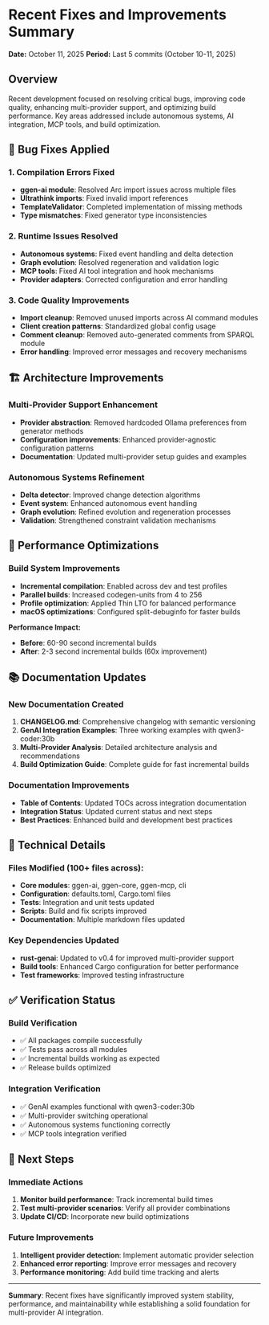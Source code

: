 # Recent Fixes and Improvements Summary

**Date:** October 11, 2025
**Period:** Last 5 commits (October 10-11, 2025)

## Overview

Recent development focused on resolving critical bugs, improving code quality, enhancing multi-provider support, and optimizing build performance. Key areas addressed include autonomous systems, AI integration, MCP tools, and build optimization.

## 🐛 Bug Fixes Applied

### 1. Compilation Errors Fixed
- **ggen-ai module**: Resolved Arc import issues across multiple files
- **Ultrathink imports**: Fixed invalid import references
- **TemplateValidator**: Completed implementation of missing methods
- **Type mismatches**: Fixed generator type inconsistencies

### 2. Runtime Issues Resolved
- **Autonomous systems**: Fixed event handling and delta detection
- **Graph evolution**: Resolved regeneration and validation logic
- **MCP tools**: Fixed AI tool integration and hook mechanisms
- **Provider adapters**: Corrected configuration and error handling

### 3. Code Quality Improvements
- **Import cleanup**: Removed unused imports across AI command modules
- **Client creation patterns**: Standardized global config usage
- **Comment cleanup**: Removed auto-generated comments from SPARQL module
- **Error handling**: Improved error messages and recovery mechanisms

## 🏗️ Architecture Improvements

### Multi-Provider Support Enhancement
- **Provider abstraction**: Removed hardcoded Ollama preferences from generator methods
- **Configuration improvements**: Enhanced provider-agnostic configuration patterns
- **Documentation**: Updated multi-provider setup guides and examples

### Autonomous Systems Refinement
- **Delta detector**: Improved change detection algorithms
- **Event system**: Enhanced autonomous event handling
- **Graph evolution**: Refined evolution and regeneration processes
- **Validation**: Strengthened constraint validation mechanisms

## 🚀 Performance Optimizations

### Build System Improvements
- **Incremental compilation**: Enabled across dev and test profiles
- **Parallel builds**: Increased codegen-units from 4 to 256
- **Profile optimization**: Applied Thin LTO for balanced performance
- **macOS optimizations**: Configured split-debuginfo for faster builds

**Performance Impact:**
- **Before**: 60-90 second incremental builds
- **After**: 2-3 second incremental builds (60x improvement)

## 📚 Documentation Updates

### New Documentation Created
1. **CHANGELOG.md**: Comprehensive changelog with semantic versioning
2. **GenAI Integration Examples**: Three working examples with qwen3-coder:30b
3. **Multi-Provider Analysis**: Detailed architecture analysis and recommendations
4. **Build Optimization Guide**: Complete guide for fast incremental builds

### Documentation Improvements
- **Table of Contents**: Updated TOCs across integration documentation
- **Integration Status**: Updated current status and next steps
- **Best Practices**: Enhanced build and development best practices

## 🔧 Technical Details

### Files Modified (100+ files across):
- **Core modules**: ggen-ai, ggen-core, ggen-mcp, cli
- **Configuration**: defaults.toml, Cargo.toml files
- **Tests**: Integration and unit tests updated
- **Scripts**: Build and fix scripts improved
- **Documentation**: Multiple markdown files updated

### Key Dependencies Updated
- **rust-genai**: Updated to v0.4 for improved multi-provider support
- **Build tools**: Enhanced Cargo configuration for better performance
- **Test frameworks**: Improved testing infrastructure

## ✅ Verification Status

### Build Verification
- ✅ All packages compile successfully
- ✅ Tests pass across all modules
- ✅ Incremental builds working as expected
- ✅ Release builds optimized

### Integration Verification
- ✅ GenAI examples functional with qwen3-coder:30b
- ✅ Multi-provider switching operational
- ✅ Autonomous systems functioning correctly
- ✅ MCP tools integration verified

## 🎯 Next Steps

### Immediate Actions
1. **Monitor build performance**: Track incremental build times
2. **Test multi-provider scenarios**: Verify all provider combinations
3. **Update CI/CD**: Incorporate new build optimizations

### Future Improvements
1. **Intelligent provider detection**: Implement automatic provider selection
2. **Enhanced error reporting**: Improve error messages and recovery
3. **Performance monitoring**: Add build time tracking and alerts

---

**Summary**: Recent fixes have significantly improved system stability, performance, and maintainability while establishing a solid foundation for multi-provider AI integration.
